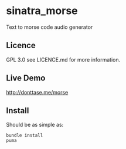 # sinatra_morse
Text to morse code audio generator

## Licence
GPL 3.0 see LICENCE.md for more information.

## Live Demo
http://donttase.me/morse 

## Install
Should be as simple as:

    bundle install
    puma
